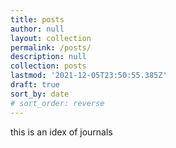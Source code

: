 ```yaml
---
title: posts
author: null
layout: collection
permalink: /posts/
description: null
collection: posts
lastmod: '2021-12-05T23:50:55.385Z'
draft: true
sort_by: date
# sort_order: reverse
---
```


this is an idex of journals
